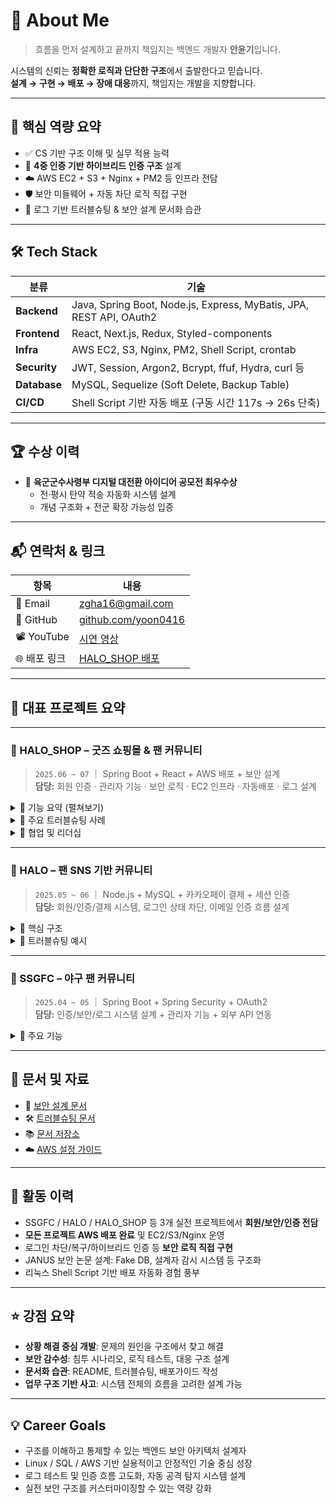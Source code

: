 # 👋 About Me

> 흐름을 먼저 설계하고 끝까지 책임지는 백엔드 개발자 **안윤기**입니다.

시스템의 신뢰는 **정확한 로직과 단단한 구조**에서 출발한다고 믿습니다.  
**설계 → 구현 → 배포 → 장애 대응**까지, 책임지는 개발을 지향합니다.

---

## 🧠 핵심 역량 요약

- ✅ CS 기반 구조 이해 및 실무 적용 능력  
- 🔐 **4중 인증 기반 하이브리드 인증 구조** 설계  
- ☁️ AWS EC2 + S3 + Nginx + PM2 등 인프라 전담  
- 🛡️ 보안 미들웨어 + 자동 차단 로직 직접 구현  
- 🧾 로그 기반 트러블슈팅 & 보안 설계 문서화 습관  

---

## 🛠 Tech Stack

| 분류 | 기술 |
|------|------|
| **Backend** | Java, Spring Boot, Node.js, Express, MyBatis, JPA, REST API, OAuth2 |
| **Frontend** | React, Next.js, Redux, Styled-components |
| **Infra** | AWS EC2, S3, Nginx, PM2, Shell Script, crontab |
| **Security** | JWT, Session, Argon2, Bcrypt, ffuf, Hydra, curl 등 |
| **Database** | MySQL, Sequelize (Soft Delete, Backup Table) |
| **CI/CD** | Shell Script 기반 자동 배포 (구동 시간 117s → 26s 단축) |

---

## 🏆 수상 이력

- 🥇 **육군군수사령부 디지털 대전환 아이디어 공모전 최우수상**
  - 전·평시 탄약 적송 자동화 시스템 설계
  - 개념 구조화 + 전군 확장 가능성 입증

---

## 📬 연락처 & 링크

| 항목 | 내용 |
|------|------|
| 📧 Email | zgha16@gmail.com |
| 🐙 GitHub | [github.com/yoon0416](https://github.com/yoon0416) |
| 📽️ YouTube | [시연 영상](https://www.youtube.com/watch?v=Xm-JVtveUPE) |
| 🌐 배포 링크 | [HALO_SHOP 배포](http://43.202.189.108/) |

---

## 🔹 대표 프로젝트 요약

---

### 🛒 HALO_SHOP – 굿즈 쇼핑몰 & 팬 커뮤니티  
> `2025.06 ~ 07` ｜ Spring Boot + React + AWS 배포 + 보안 설계  
> **담당:** 회원 인증 · 관리자 기능 · 보안 로직 · EC2 인프라 · 자동배포 · 로그 설계

<details>
<summary>📌 기능 요약 (펼쳐보기)</summary>

- **4중 인증 흐름**: JWT + bcrypt (유저) / Session + Argon2 (관리자)
- is_admin + role 기반 통합 로그인 API
- 보안 미들웨어: 로그인 실패, 빠른 요청, XSS, SQL Injection 탐지 및 차단
- Shell Script + crontab 자동 배포 구성 (117s → 26s)
- ffuf/Hydra/curl 등 도구 기반 실전 보안 테스트 수행 및 대응

</details>

<details>
<summary>🔧 주요 트러블슈팅 사례</summary>

- **문제:** 공격 도구 요청 폭주로 서버 메모리 과부하  
  **해결:** 요청 속도 제한 + 딜레이 삽입 + IP 차단 구조 미들웨어 적용

- **문제:** EC2 시간대 설정 오류로 로직 오작동  
  **해결:** `-Duser.timezone=Asia/Seoul` 옵션 적용

- **문제:** 서버 재시작 시 서비스 도달까지 117초 소요  
  **해결:** start_all.sh 병렬 실행 최적화 → 26초 단축 (77% 개선)

</details>

<details>
<summary>🤝 협업 및 리더십</summary>

- API 명세서, ERD, 배포 가이드 등 문서화 주도  
- 응답 포맷 개선 피드백 수용 → isAdmin/role 포함 통일된 구조로 정비  
- 실시간 이슈 대응 및 커뮤니케이션 주도

</details>

---

### 📱 HALO – 팬 SNS 기반 커뮤니티  
> `2025.05 ~ 06` ｜ Node.js + MySQL + 카카오페이 결제 + 세션 인증  
> **담당:** 회원/인증/결제 시스템, 로그인 상태 차단, 이메일 인증 흐름 설계

<details>
<summary>📌 핵심 구조</summary>

- 세션 기반 인증 (`passport-local`), bcrypt 해싱  
- user_status 기반 로그인 차단 (탈퇴/휴면/정지)  
- 카카오페이 연동 → 결제 기록 + 멤버십 등급 반영  
- 이메일 인증 → 임시 비밀번호 발급 및 복구  
- 관리자 접근 roleMiddleware 설계 및 분기

</details>

<details>
<summary>🔧 트러블슈팅 예시</summary>

- **문제:** soft delete 데이터 정리 안 됨  
  **해결:** node-cron + deleted_at 기반 자동 삭제 스케줄러 구현

- **문제:** FK 연관 테이블 삭제 실패  
  **해결:** CASCADE 누락 + 삭제 순서 오류 → transaction 처리로 해결

</details>

---

### 🧢 SSGFC – 야구 팬 커뮤니티  
> `2025.04 ~ 05` ｜ Spring Boot + Spring Security + OAuth2  
> **담당:** 인증/보안/로그 시스템 설계 + 관리자 기능 + 외부 API 연동

<details>
<summary>📌 주요 기능</summary>

- Spring Security 커스텀 로그인, 세션 기반 인증 구조  
- OAuth2 소셜 로그인 + 이메일/전화 인증 통합  
- @PreAuthorize 기반 관리자 권한 분리  
- 로그 자동 기록 + 30일 삭제 스케줄러 구성  
- Kakao 주소 API, 기상청 API, CoolSMS 등 외부 연동 구현

</details>

---

## 📄 문서 및 자료

- 🔐 [보안 설계 문서](https://github.com/yoon0416/ssgpack/blob/main/시큐리티.md)  
- 🛠 [트러블슈팅 문서](https://github.com/yoon0416/ssgpack/blob/main/트러블슈팅.md)  
- 📚 [문서 저장소](https://github.com/yoon0416/document)  
- ☁️ [AWS 설정 가이드](https://github.com/yoon0416/ssgpack/blob/main/aws.md)  

---

## 💼 활동 이력

- SSGFC / HALO / HALO_SHOP 등 3개 실전 프로젝트에서 **회원/보안/인증 전담**
- **모든 프로젝트 AWS 배포 완료** 및 EC2/S3/Nginx 운영
- 로그인 차단/복구/하이브리드 인증 등 **보안 로직 직접 구현**
- JANUS 보안 논문 설계: Fake DB, 설계자 감시 시스템 등 구조화
- 리눅스 Shell Script 기반 배포 자동화 경험 풍부

---

## ⭐ 강점 요약

- **상황 해결 중심 개발**: 문제의 원인을 구조에서 찾고 해결  
- **보안 감수성**: 침투 시나리오, 로직 테스트, 대응 구조 설계  
- **문서화 습관**: README, 트러블슈팅, 배포가이드 작성  
- **업무 구조 기반 사고**: 시스템 전체의 흐름을 고려한 설계 가능

---

## 💡 Career Goals

- 구조를 이해하고 통제할 수 있는 백엔드 보안 아키텍처 설계자  
- Linux / SQL / AWS 기반 실용적이고 안정적인 기술 중심 성장  
- 로그 테스트 및 인증 흐름 고도화, 자동 공격 탐지 시스템 설계  
- 실전 보안 구조를 커스터마이징할 수 있는 역량 강화

